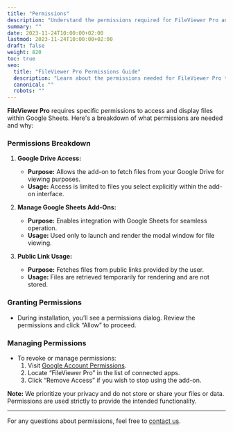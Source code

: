 ```yaml
---
title: "Permissions"
description: "Understand the permissions required for FileViewer Pro and how to grant them securely."
summary: ""
date: 2023-11-24T10:00:00+02:00
lastmod: 2023-11-24T10:00:00+02:00
draft: false
weight: 820
toc: true
seo:
  title: "FileViewer Pro Permissions Guide"
  description: "Learn about the permissions needed for FileViewer Pro to function and how they are securely managed."
  canonical: ""
  robots: ""
---
```


**FileViewer Pro** requires specific permissions to access and display files within Google Sheets. Here's a breakdown of what permissions are needed and why:

### Permissions Breakdown

1. **Google Drive Access:**
   - **Purpose:** Allows the add-on to fetch files from your Google Drive for viewing purposes.
   - **Usage:** Access is limited to files you select explicitly within the add-on interface.

2. **Manage Google Sheets Add-Ons:**
   - **Purpose:** Enables integration with Google Sheets for seamless operation.
   - **Usage:** Used only to launch and render the modal window for file viewing.

3. **Public Link Usage:**
   - **Purpose:** Fetches files from public links provided by the user.
   - **Usage:** Files are retrieved temporarily for rendering and are not stored.

### Granting Permissions

- During installation, you’ll see a permissions dialog. Review the permissions and click “Allow” to proceed.

### Managing Permissions

- To revoke or manage permissions:
  1. Visit [Google Account Permissions](https://myaccount.google.com/permissions).
  2. Locate “FileViewer Pro” in the list of connected apps.
  3. Click “Remove Access” if you wish to stop using the add-on.

**Note:** We prioritize your privacy and do not store or share your files or data. Permissions are used strictly to provide the intended functionality.

---

For any questions about permissions, feel free to [contact us](#).
